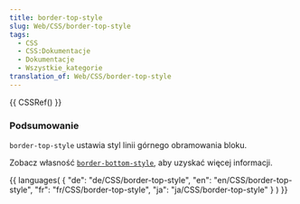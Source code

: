 ```yaml
---
title: border-top-style
slug: Web/CSS/border-top-style
tags:
  - CSS
  - CSS:Dokumentacje
  - Dokumentacje
  - Wszystkie_kategorie
translation_of: Web/CSS/border-top-style
---
```

{{ CSSRef() }}

### Podsumowanie

`border-top-style` ustawia styl linii górnego obramowania bloku.

Zobacz własność [`border-bottom-style`](/pl/CSS/border-bottom-style "pl/CSS/border-bottom-style"), aby uzyskać więcej informacji.

{{ languages( { "de": "de/CSS/border-top-style", "en": "en/CSS/border-top-style", "fr": "fr/CSS/border-top-style", "ja": "ja/CSS/border-top-style" } ) }}
